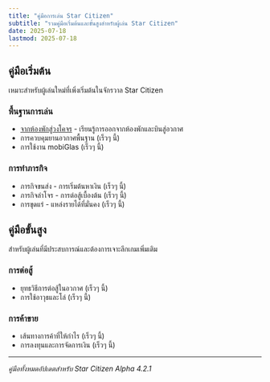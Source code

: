 ```yaml
---
title: "คู่มือการเล่น Star Citizen"
subtitle: "รวมคู่มือเริ่มต้นและขั้นสูงสำหรับผู้เล่น Star Citizen"
date: 2025-07-18
lastmod: 2025-07-18
---
```


## คู่มือเริ่มต้น

เหมาะสำหรับผู้เล่นใหม่ที่เพิ่งเริ่มต้นในจักรวาล Star Citizen

### พื้นฐานการเล่น

- [จากห้องพักสู่วงโคจร](hab-to-orbit/) - เรียนรู้การออกจากห้องพักและบินสู่อวกาศ
- การควบคุมยานอวกาศพื้นฐาน (เร็วๆ นี้)
- การใช้งาน mobiGlas (เร็วๆ นี้)

### การทำภารกิจ

- ภารกิจขนส่ง - การเริ่มต้นหาเงิน (เร็วๆ นี้)
- ภารกิจล่าโจร - การต่อสู้เบื้องต้น (เร็วๆ นี้)
- การขุดแร่ - แหล่งรายได้ที่มั่นคง (เร็วๆ นี้)

## คู่มือขั้นสูง

สำหรับผู้เล่นที่มีประสบการณ์และต้องการเจาะลึกเกมเพิ่มเติม

### การต่อสู้

- ยุทธวิธีการต่อสู้ในอวกาศ (เร็วๆ นี้)
- การใช้อาวุธและโล่ (เร็วๆ นี้)

### การค้าขาย

- เส้นทางการค้าที่ให้กำไร (เร็วๆ นี้)
- การลงทุนและการจัดการเงิน (เร็วๆ นี้)

---

*คู่มือทั้งหมดอัปเดตสำหรับ Star Citizen Alpha 4.2.1*
